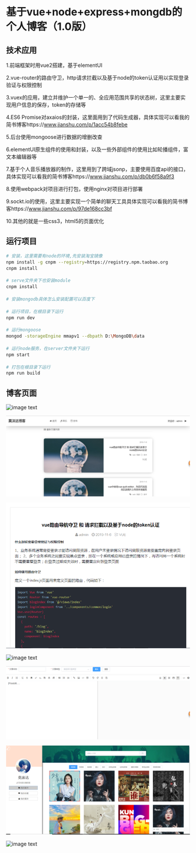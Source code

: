 # 基于vue+node+express+mongdb的个人博客（1.0版）

## 技术应用

  1.前端框架时用vue2搭建，基于elementUI
  
  2.vue-router的路由守卫，http请求拦截以及基于node的token认证用以实现登录验证与权限控制
  
  3.vuex的应用，建立并维护一个单一的、全应用范围共享的状态树，这里主要实现用户信息的保存，token的存储等
  
  4.ES6 Promise对axaios的封装，这里面用到了代码生成器，具体实现可以看我的简书博客https://www.jianshu.com/p/1acc54b8febe
  
  5.后台使用mongoose进行数据的增删改查
  
  6.elementUI原生组件的使用和封装，以及一些外部组件的使用比如轮播组件，富文本编辑器等
  
  7.基于个人音乐播放器的制作，这里用到了跨域jsonp，主要使用百度api的接口，具体实现可以看我的简书博客https://www.jianshu.com/p/db0b6f58a9f3
  
  8.使用webpack对项目进行打包，使用nginx对项目进行部署
  
  9.sockt.io的使用，这里主要实现一个简单的聊天工具具体实现可以看我的简书博客https://www.jianshu.com/p/97de168cc3bf
  
  10.其他的就是一些css3，html5的页面优化
  

## 运行项目

``` bash
# 安装，这里需要有node的环境,先安装淘宝镜像
npm install -g cnpm --registry=https://registry.npm.taobao.org
cnpm install

# serve文件夹下也安装module
cnpm install

# 安装mongodb具体怎么安装配置可以百度下

# 运行项目，在根目录下运行
npm run dev

# 运行mongoose
mongod -storageEngine mmapv1 --dbpath D:\MongoDB\data

# 运行node服务，在server文件夹下运行
npm start

# 打包在根目录下运行
npm run build
```
## 博客页面
![image text](https://github.com/a1218331130/vueBlog/blob/master/static/blogImage/%E7%99%BB%E9%99%86%E9%A1%B5%E9%9D%A2.PNG)

![image text](https://github.com/a1218331130/vueBlog/blob/master/static/blogImage/%E4%B8%BB%E9%A1%B5.PNG)

![image text](https://github.com/a1218331130/vueBlog/blob/master/static/blogImage/%E8%AF%A6%E6%83%85.PNG)

![image text](https://github.com/a1218331130/vueBlog/blob/master/static/blogImage/%E8%AF%84%E8%AE%BA.PNG)

![image text](https://github.com/a1218331130/vueBlog/blob/master/static/blogImage/%E5%8F%91%E5%B8%83.PNG)

![image text](https://github.com/a1218331130/vueBlog/blob/master/static/blogImage/%E6%88%91%E7%9A%84%E9%9F%B3%E4%B9%90%E6%92%AD%E6%94%BE%E5%99%A8.PNG)

![image text](https://github.com/a1218331130/vueBlog/blob/master/static/blogImage/%E8%81%8A%E5%A4%A9%E5%B7%A5%E5%85%B7.PNG)

